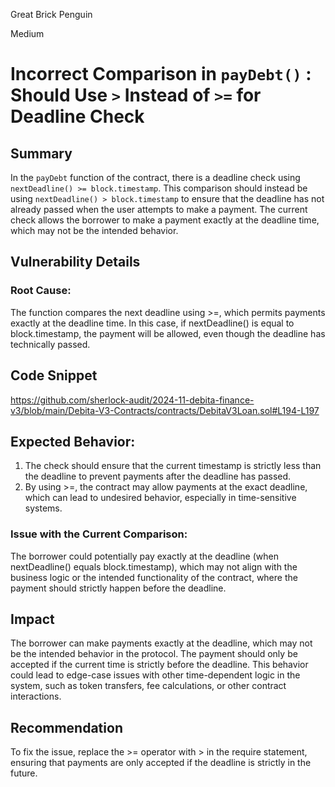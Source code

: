 Great Brick Penguin

Medium

# Incorrect Comparison in `payDebt()` : Should Use `>` Instead of `>=` for Deadline Check

## Summary
In the `payDebt` function of the contract, there is a deadline check using `nextDeadline() >= block.timestamp`. This comparison should instead be using `nextDeadline() > block.timestamp` to ensure that the deadline has not already passed when the user attempts to make a payment. The current check allows the borrower to make a payment exactly at the deadline time, which may not be the intended behavior.

## Vulnerability Details
### Root Cause:
The function compares the next deadline using >=, which permits payments exactly at the deadline time.
In this case, if nextDeadline() is equal to block.timestamp, the payment will be allowed, even though the deadline has technically passed.

## Code Snippet
https://github.com/sherlock-audit/2024-11-debita-finance-v3/blob/main/Debita-V3-Contracts/contracts/DebitaV3Loan.sol#L194-L197

## Expected Behavior:

1. The check should ensure that the current timestamp is strictly less than the deadline to prevent payments after the deadline has passed.
2. By using >=, the contract may allow payments at the exact deadline, which can lead to undesired behavior, especially in time-sensitive systems.
### Issue with the Current Comparison:
The borrower could potentially pay exactly at the deadline (when nextDeadline() equals block.timestamp), which may not align with the business logic or the intended functionality of the contract, where the payment should strictly happen before the deadline.
## Impact
The borrower can make payments exactly at the deadline, which may not be the intended behavior in the protocol. The payment should only be accepted if the current time is strictly before the deadline. This behavior could lead to edge-case issues with other time-dependent logic in the system, such as token transfers, fee calculations, or other contract interactions.
## Recommendation
To fix the issue, replace the >= operator with > in the require statement, ensuring that payments are only accepted if the deadline is strictly in the future.

